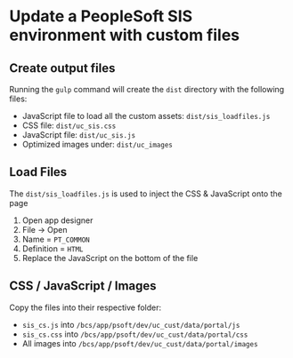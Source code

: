# Update a PeopleSoft SIS environment with custom files

## Create output files

Running the `gulp` command will create the `dist` directory with the following files:

* JavaScript file to load all the custom assets: `dist/sis_loadfiles.js`
* CSS file: `dist/uc_sis.css`
* JavaScript file: `dist/uc_sis.js`
* Optimized images under: `dist/uc_images`

## Load Files

The `dist/sis_loadfiles.js` is used to inject the CSS & JavaScript onto the page

1. Open app designer
1. File -> Open
1. Name = `PT_COMMON`
1. Definition = `HTML`
1. Replace the JavaScript on the bottom of the file

## CSS / JavaScript / Images

Copy the files into their respective folder:

* `sis_cs.js` into `/bcs/app/psoft/dev/uc_cust/data/portal/js`
* `sis_cs.css` into `/bcs/app/psoft/dev/uc_cust/data/portal/css`
* All images into `/bcs/app/psoft/dev/uc_cust/data/portal/images`

